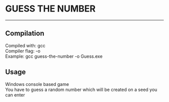 # GUESS THE NUMBER
------------------
 

Compilation
-----------

Compiled with: gcc  
Compiler flag: -o  
Example: gcc guess-the-number -o Guess.exe  

  

Usage
-----

Windows console based game  
You have to guess a random number which will be created on a seed you can enter  
